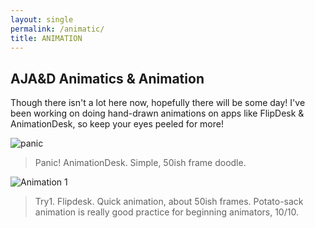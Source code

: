 ```yaml
---
layout: single
permalink: /animatic/
title: ANIMATION
---
```

## AJA&D Animatics & Animation
Though there isn't a lot here now, hopefully there will be some day! I've been working on doing hand-drawn animations on apps like FlipDesk & AnimationDesk, so keep your eyes peeled for more!

![panic](great_gatsbys/_pages/A6AA2647-7A28-4D3A-B76C-B24F1133B9E1.gif)
>Panic! AnimationDesk. Simple, 50ish frame doodle.

![Animation 1](/great_gatsbys/Animation1.gif)
>Try1. Flipdesk. Quick animation, about 50ish frames. Potato-sack animation is really good practice for beginning animators, 10/10.
